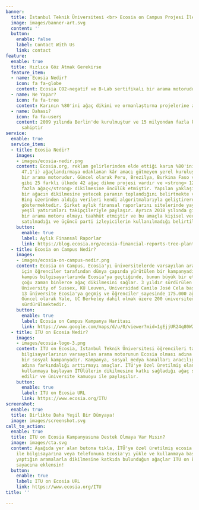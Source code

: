 ```yaml
---
banner:
  title: İstanbul Teknik Üniversitesi <br> Ecosia on Campus Projesi İle Tanışıyor
  image: images/banner-art.svg
  content: ''
  button:
    enable: false
    label: Contact With Us
    link: contact
feature:
  enable: true
  title: Hızlıca Göz Atmak Gerekirse
  feature_item:
  - name: Ecosia Nedir?
    icon: fa fa-globe
    content: Ecosia CO2-negatif ve B-Lab sertifikalı bir arama motorudur
  - name: Ne Yapar?
    icon: fa fa-tree
    content: Karının %80'ini ağaç dikimi ve ormanlaştırma projelerine ayırır
  - name: Dahası?
    icon: fa fa-users
    content: 2009 yılında Berlin'de kurulmuştur ve 15 milyondan fazla kullanıcıya
      sahiptir
service:
  enable: true
  service_item:
  - title: Ecosia Nedir?
    images:
    - images/ecosia-nedir.png
    content: Ecosia.org, reklam gelirlerinden elde ettiği karın %80'ini (gelirinin%
      47,1'i) ağaçlandırmaya odaklanan kâr amacı gütmeyen yerel kuruluşlara bağışlayan
      bir arama motorudur. Güncel olarak Peru, Brezilya, Burkina Faso ve Endonezya
      gibi 25 farklı ülkede 42 ağaç dikme projesi vardır ve <strong> 120 milyondan
      fazla ağaç</strong> dikilmesine öncülük etmiştir. Yapılan yaklaşık her 45 aramayla
      bir ağacın dikilmesine yetecek paranın toplandığını belirtmekte ve arama sonuçlarını
      Bing üzerinden aldığı verileri kendi algoritmalarıyla geliştirerek kullanıcıya
      göstermektedir. Şirket aylık finansal raporlarını sitelerinde yayınlayıp yaptıkları
      yeşil yatırımları takipçileriyle paylaşır. Ayrıca 2018 yılında gizlilik dostu
      bir arama motoru olmayı taahhüt etmiştir ve bu amaçla kişisel verilerin reklamverenlere
      satılmadığı ve üçüncü parti izleyicilerin kullanılmadığı belirtilmektedir.
    button:
      enable: true
      label: Aylık Finansal Raporlar
      link: https://blog.ecosia.org/ecosia-financial-reports-tree-planting-receipts/
  - title: Ecosia on Campus Nedir?
    images:
    - images/ecosia-on-campus-nedir.png
    content: Ecosia on Campus, Ecosia'yı üniversitelerde varsayılan arama motoru yapmak
      için öğrenciler tarafından dünya çapında yürütülen bir kampanyadır. Bir üniversite
      kampüs bilgisayarlarında Ecosia'ya geçtiğinde, bunun büyük bir etkisi olur ve
      çoğu zaman binlerce ağaç dikilmesini sağlar. 3 yıldır sürdürülen kampanyada
      University of Sussex, KU Leuven, Universidad Camilo José Cela başta olmak üzere
      13 üniversite Ecosia'ya geçmiş ve öğrenciler sayesinde 175.000 ağaç dikilmiştir.
      Güncel olarak Yale, UC Berkeley dahil olmak üzere 200 üniversitede kampanya
      sürdürülmektedir.
    button:
      enable: true
      label: Ecosia on Campus Kampanya Haritası
      link: https://www.google.com/maps/d/u/0/viewer?mid=1gEjjUR24q80WZjLVPLBB50FREt12voqC&ll=30.98874392047369%2C20.198589408333874&z=2
  - title: ITU on Ecosia Nedir?
    images:
    - images/ecosia-logo-3.png
    content: ITU on Ecosia, İstanbul Teknik Üniversitesi öğrencileri tarafından kampüs
      bilgisayarlarının varsayılan arama motorunun Ecosia olması adına başlatılmış
      bir sosyal kampanyadır. Kampanya, sosyal medya kanalları aracılığıyla Ecosia
      adına farkındalığı arttırmayı amaçlar. İTÜ'ye özel üretilmiş olan link ile Ecosia
      kullanmaya başlayan İTÜlülerin dikilmesine katkı sağladığı ağaç sayıları takip
      edilir ve üniversite kamuoyu ile paylaşılır.
    button:
      enable: true
      label: ITU on Ecosia URL
      link: https://www.ecosia.org/ITU
screenshot:
  enable: true
  title: Birlikte Daha Yeşil Bir Dünyaya!
  image: images/screenshot.svg
call_to_action:
  enable: true
  title: ITU on Ecosia Kampanyasına Destek Olmaya Var Mısın?
  image: images/cta.svg
  content: Aşağıda yer alan butona tıkla, İTÜ'ye özel üretilmiş ecosia.org/ITU linki
    ile bilgisayarına veya telefonuna Ecosia'yı yükle ve kullanmaya başla, böylece
    yaptığın aramalarla dikilmesine katkıda bulunduğun ağaçlar ITU on Ecosia Kampanya
    sayacına eklensin!
  button:
    enable: true
    label: ITU on Ecosia URL
    link: https://www.ecosia.org/ITU
title: ''

---
```

